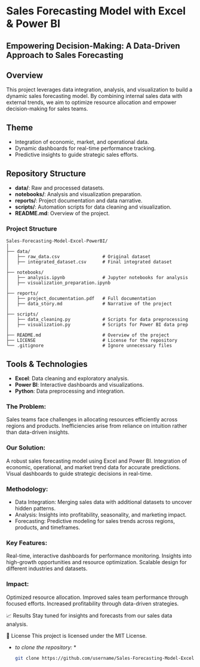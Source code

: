# Sales Forecasting Model with Excel & Power BI
## Empowering Decision-Making: A Data-Driven Approach to Sales Forecasting


## Overview
This project leverages data integration, analysis, and visualization to build a dynamic sales forecasting model. By combining internal sales data with external trends, we aim to optimize resource allocation and empower decision-making for sales teams.

## Theme
- Integration of economic, market, and operational data.
- Dynamic dashboards for real-time performance tracking.
- Predictive insights to guide strategic sales efforts.

## Repository Structure
- **data/**: Raw and processed datasets.
- **notebooks/**: Analysis and visualization preparation.
- **reports/**: Project documentation and data narrative.
- **scripts/**: Automation scripts for data cleaning and visualization.
- **README.md**: Overview of the project.

### Project Structure
````
Sales-Forecasting-Model-Excel-PowerBI/
│
├── data/
│   ├── raw_data.csv                # Original dataset
│   ├── integrated_dataset.csv      # Final integrated dataset
│
├── notebooks/
│   ├── analysis.ipynb              # Jupyter notebooks for analysis
│   ├── visualization_preparation.ipynb
│
├── reports/
│   ├── project_documentation.pdf   # Full documentation
│   ├── data_story.md               # Narrative of the project
│
├── scripts/
│   ├── data_cleaning.py            # Scripts for data preprocessing
│   ├── visualization.py            # Scripts for Power BI data prep
│
├── README.md                       # Overview of the project
├── LICENSE                         # License for the repository
└── .gitignore                      # Ignore unnecessary files
````

## Tools & Technologies
- **Excel**: Data cleaning and exploratory analysis.
- **Power BI**: Interactive dashboards and visualizations.
- **Python**: Data preprocessing and integration.


### The Problem:
Sales teams face challenges in allocating resources efficiently across regions and products.
Inefficiencies arise from reliance on intuition rather than data-driven insights.

### Our Solution:
A robust sales forecasting model using Excel and Power BI.
Integration of economic, operational, and market trend data for accurate predictions.
Visual dashboards to guide strategic decisions in real-time.

### Methodology:
- Data Integration: Merging sales data with additional datasets to uncover hidden patterns.
- Analysis: Insights into profitability, seasonality, and marketing impact.
- Forecasting: Predictive modeling for sales trends across regions, products, and timeframes.

### Key Features:
Real-time, interactive dashboards for performance monitoring.
Insights into high-growth opportunities and resource optimization.
Scalable design for different industries and datasets.

### Impact:
Optimized resource allocation.
Improved sales team performance through focused efforts.
Increased profitability through data-driven strategies.

📈 Results
Stay tuned for insights and forecasts from our sales data analysis.

📝 License
This project is licensed under the MIT License.


* *to clone the repository:* *
   ```bash
   git clone https://github.com/username/Sales-Forecasting-Model-Excel-PowerBI.git
